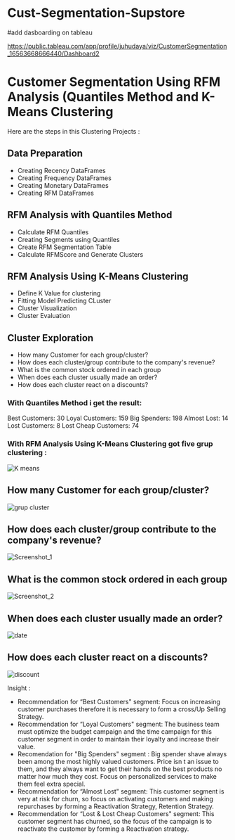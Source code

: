 # Cust-Segmentation-Supstore

#add dasboarding on tableau

https://public.tableau.com/app/profile/juhudaya/viz/CustomerSegmentation_16563668666440/Dashboard2

# Customer Segmentation Using RFM Analysis (Quantiles Method and K-Means Clustering

Here are the steps in this Clustering Projects :

   ## Data Preparation

   * Creating Recency DataFrames
   * Creating Frequency DataFrames
   * Creating Monetary DataFrames
   * Creating RFM DataFrames

   ## RFM Analysis with Quantiles Method

   * Calculate RFM Quantiles
   * Creating Segments using Quantiles
   * Create RFM Segmentation Table
   * Calculate RFMScore and Generate Clusters

   ## RFM Analysis Using K-Means Clustering

   * Define K Value for clustering
   * Fitting Model Predicting CLuster
   * Cluster Visualization
   * Cluster Evaluation

  ## Cluster Exploration

   * How many Customer for each group/cluster?
   * How does each cluster/group contribute to the company's revenue?
   * What is the common stock ordered in each group
   * When does each cluster usually made an order?
   * How does each cluster react on a discounts?


### With Quantiles Method i get the result:

Best Customers:  30
Loyal Customers:  159
Big Spenders:  198
Almost Lost:  14
Lost Customers:  8
Lost Cheap Customers:  74

### With RFM Analysis Using K-Means Clustering got five grup clustering :

![K means](https://user-images.githubusercontent.com/101268442/174449418-73705f74-3edc-400e-b04c-edd1599da935.png)

## How many Customer for each group/cluster?

![grup cluster](https://user-images.githubusercontent.com/101268442/174470015-43f3a5c2-691a-4e26-8fcb-bbe9e9ee045a.png)


## How does each cluster/group contribute to the company's revenue?
![Screenshot_1](https://user-images.githubusercontent.com/101268442/174470205-28d91bd4-a5ad-4cc0-9abb-7e325c87540c.png)

 ## What is the common stock ordered in each group
![Screenshot_2](https://user-images.githubusercontent.com/101268442/174470229-15afee78-ebce-4153-a67f-377434d0cef4.png)

## When does each cluster usually made an order?
![date](https://user-images.githubusercontent.com/101268442/174470322-7595e1ee-ff51-4493-afd9-c3847996cf06.png)

## How does each cluster react on a discounts?
![discount](https://user-images.githubusercontent.com/101268442/174470453-52e737da-7b73-4be8-81f1-fd50eb6b55e7.png)

Insight :

* Recommendation for “Best Customers" segment: Focus on increasing customer purchases therefore it is necessary to form a cross/Up Selling Strategy.
* Recommendation for “Loyal Customers" segment: The business team must optimize the budget campaign and the time campaign for this customer segment in order to maintain their loyalty and increase their value.
* Recomendation for "Big Spenders" segment : Big spender shave always been among the most highly valued customers. Price isn t an issue to them, and they always want to get their hands on the best products no matter how much they cost. Focus on personalized services to make them feel extra special.
* Recommendation for “Almost Lost" segment: This customer segment is very at risk for churn, so focus on activating customers and making repurchases by forming a Reactivation Strategy, Retention Strategy.
* Recommendation for “Lost & Lost Cheap Customers" segment: This customer segment has churned, so the focus of the campaign is to reactivate the customer by forming a Reactivation strategy.

